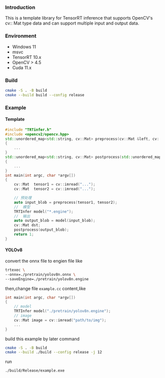 ### Introduction
This is a template library for TensorRT inference that supports OpenCV's cv:: Mat type data and can support multiple input and output data.

### Environment
* Windows 11
* msvc
* TensorRT 10.x
* OpenCV > 4.5
* Cuda 11.x



### Build
```bash
cmake -S . -B build
cmake --build build --config release
```


### Example
#### Template
```C++
#include "TRTinfer.h"
#include <opencv2/opencv.hpp>
std::unordered_map<std::string, cv::Mat> preprocess(cv::Mat &left, cv::Mat &right)
{
    ...
}
std::unordered_map<std::string, cv::Mat> postprocess(std::unordered_map<std::string, cv::Mat> )
{
    ...
}
int main(int argc, char *argv[])
{
    cv::Mat  tensor1 = cv::imread("...");
    cv::Mat  tensor2 = cv::imread("...");

    // 预处理
    auto input_blob = preprocess(tensor1, tensor2);
    //  模型
    TRTInfer model("*.engine");
    //  输出
    auto output_blob = model(input_blob);
    cv::Mat dst;
    postprocess(output_blob);
    return 1;
}
```

#### YOLOv8
convert the onnx file to engien file like
```bash
trtexec \ 
--onnx=./pretrain/yolov8n.onnx \
--saveEngine=./pretrain/yolov8n.engine
```
then,change file `example.cc` content,like
```C++
int main(int argc, char *argv[])
{
    // model
    TRTInfer model("./pretrain/yolov8n.engine");
    // image
    cv::Mat image = cv::imread("path/to/img");
    ...
}
```
build this example by later command
```bash
cmake -S . -B build
cmake --build ./build --config release -j 12
```
run
```bash
./build/Release/example.exe
```
